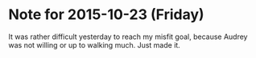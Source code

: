 # Note for 2015-10-23 (Friday)

It was rather difficult yesterday to reach my misfit goal, because Audrey was not willing or up to walking much. Just made it.
